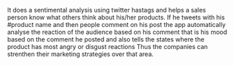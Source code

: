 It does a sentimental analysis using twitter hastags and helps a sales person know what others think about his/her products.
If he tweets with his #product name and then people comment on his post the app automatically analyse the reaction of the audience based on his comment that is his mood based on the comment he posted and also tells the states where the product has most angry or disgust reactions
Thus the companies can strenthen their marketing strategies over that area.
